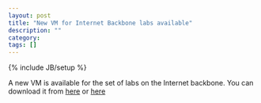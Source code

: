 ```yaml
---
layout: post
title: "New VM for Internet Backbone labs available"
description: ""
category: 
tags: []
---
```

{% include JB/setup %}

A new VM is available for the set of labs on the Internet backbone. 
You can download it from [here](https://drive.google.com/file/d/0B6ruPOwpLiDCVlRpRlFrSnJEREU/view?usp=sharing) or [here](http://atlantis.iet.unipi.it/InstantAANSW-201617.zip)
